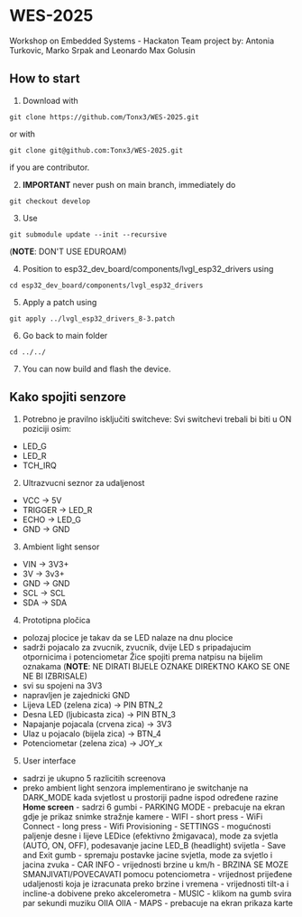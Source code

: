 # WES-2025
Workshop on Embedded Systems - Hackaton
Team project by: Antonia Turkovic, Marko Srpak and Leonardo Max Golusin

## How to start

1. Download with 
```
git clone https://github.com/Tonx3/WES-2025.git
```
or with 
```
git clone git@github.com:Tonx3/WES-2025.git
```
if you are contributor.

2. **IMPORTANT** never push on main branch, immediately do
```
git checkout develop
```

3. Use
```
git submodule update --init --recursive
```
(**NOTE**: DON'T USE EDUROAM)

4. Position to esp32_dev_board/components/lvgl_esp32_drivers using 
```
cd esp32_dev_board/components/lvgl_esp32_drivers
```

5. Apply a patch using
```
git apply ../lvgl_esp32_drivers_8-3.patch
```

6. Go back to main folder
```
cd ../../
```

7. You can now build and flash the device.

## Kako spojiti senzore

1. Potrebno je pravilno isključiti switcheve:
Svi switchevi trebali bi biti u ON poziciji osim:
- LED_G
- LED_R
- TCH_IRQ

2. Ultrazvucni seznor za udaljenost
- VCC -> 5V
- TRIGGER -> LED_R
- ECHO -> LED_G
- GND -> GND

3. Ambient light sensor
- VIN -> 3V3+
- 3V -> 3v3+
- GND -> GND
- SCL -> SCL
- SDA -> SDA

4. Prototipna pločica 
- polozaj plocice je takav da se LED nalaze na dnu plocice
- sadrži pojacalo za zvucnik, zvucnik, dvije LED s pripadajucim otpornicima i potenciometar 
Žice spojiti prema natpisu na bijelim oznakama
(**NOTE**: NE DIRATI BIJELE OZNAKE DIREKTNO KAKO SE ONE NE BI IZBRISALE)
- svi su spojeni na 3V3
- napravljen je zajednicki GND
- Lijeva LED (zelena zica) -> PIN BTN_2
- Desna LED (ljubicasta zica) -> PIN BTN_3
- Napajanje pojacala (crvena zica) -> 3V3
- Ulaz u pojacalo (bijela zica) -> BTN_4
- Potenciometar (zelena zica) -> JOY_x

5. User interface
- sadrzi je ukupno 5 razlicitih screenova
- preko ambient light senzora implementirano je switchanje na DARK_MODE kada svjetlost u prostoriji padne ispod određene razine
**Home screen** - sadrzi 6 gumbi 
                - PARKING MODE - prebacuje na ekran gdje je prikaz snimke stražnje kamere
                - WIFI - short press - WiFi Connect
                       - long press - Wifi Provisioning 
                - SETTINGS - mogućnosti paljenje desne i lijeve LEDice (efektivno žmigavaca), mode za svjetla (AUTO, ON, OFF), podesavanje jacine LED_B (headlight) svijetla 
                           - Save and Exit gumb - spremaju postavke jacine svjetla, mode za svjetlo i jacina zvuka
                - CAR INFO - vrijednosti brzine u km/h - BRZINA SE MOZE SMANJIVATI/POVECAVATI pomocu potenciometra
                           - vrijednost prijeđene udaljenosti koja je izracunata preko brzine i vremena
                           - vrijednosti tilt-a i incline-a dobivene preko akcelerometra
                - MUSIC - klikom na gumb svira par sekundi muziku OIIA OIIA
                - MAPS - prebacuje na ekran prikaza karte


                         
                 




    

